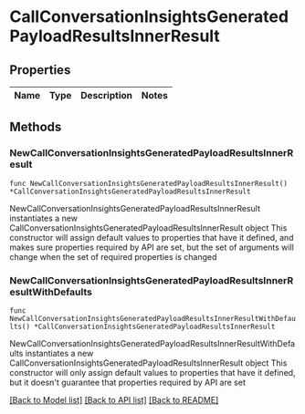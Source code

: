 # CallConversationInsightsGeneratedPayloadResultsInnerResult

## Properties

Name | Type | Description | Notes
------------ | ------------- | ------------- | -------------

## Methods

### NewCallConversationInsightsGeneratedPayloadResultsInnerResult

`func NewCallConversationInsightsGeneratedPayloadResultsInnerResult() *CallConversationInsightsGeneratedPayloadResultsInnerResult`

NewCallConversationInsightsGeneratedPayloadResultsInnerResult instantiates a new CallConversationInsightsGeneratedPayloadResultsInnerResult object
This constructor will assign default values to properties that have it defined,
and makes sure properties required by API are set, but the set of arguments
will change when the set of required properties is changed

### NewCallConversationInsightsGeneratedPayloadResultsInnerResultWithDefaults

`func NewCallConversationInsightsGeneratedPayloadResultsInnerResultWithDefaults() *CallConversationInsightsGeneratedPayloadResultsInnerResult`

NewCallConversationInsightsGeneratedPayloadResultsInnerResultWithDefaults instantiates a new CallConversationInsightsGeneratedPayloadResultsInnerResult object
This constructor will only assign default values to properties that have it defined,
but it doesn't guarantee that properties required by API are set


[[Back to Model list]](../README.md#documentation-for-models) [[Back to API list]](../README.md#documentation-for-api-endpoints) [[Back to README]](../README.md)


